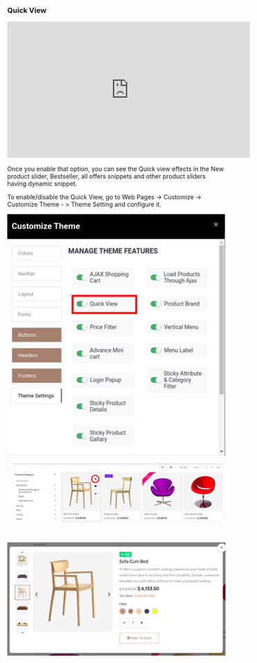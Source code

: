 
### Quick View


<iframe width="560" height="315" src="https://www.youtube.com/embed/Ht9dmfxn_FQ" title="YouTube video player" frameborder="0" allow="accelerometer; autoplay; clipboard-write; encrypted-media; gyroscope; picture-in-picture" allowfullscreen></iframe>


Once you enable that option, you can see the Quick view effects in the New product slider, Bestseller, all offers snippets and other product sliders having dynamic snippet.


To enable/disable the Quick View, go to Web Pages -> Customize -> Customize Theme - > Theme Setting and configure it.


![](./images/23-1.png)


![](./images/23-2.png)


 


![](./images/23-3.png)



